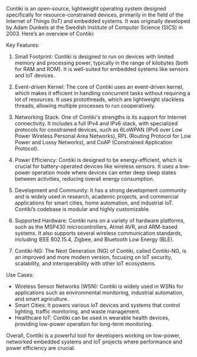 Contiki is an open-source, lightweight operating system designed specifically for resource-constrained devices, primarily in the field of the Internet of Things (IoT) and embedded systems. It was originally developed by Adam Dunkels at the Swedish Institute of Computer Science (SICS) in 2003. Here’s an overview of Contiki:

 Key Features:
1. Small Footprint: Contiki is designed to run on devices with limited memory and processing power, typically in the range of kilobytes (both for RAM and ROM). It is well-suited for embedded systems like sensors and IoT devices.

2. Event-driven Kernel: The core of Contiki uses an event-driven kernel, which makes it efficient in handling concurrent tasks without requiring a lot of resources. It uses protothreads, which are lightweight stackless threads, allowing multiple processes to run cooperatively.

3. Networking Stack: One of Contiki's strengths is its support for Internet connectivity. It includes a full IPv4 and IPv6 stack, with specialized protocols for constrained devices, such as 6LoWPAN (IPv6 over Low Power Wireless Personal Area Networks), RPL (Routing Protocol for Low Power and Lossy Networks), and CoAP (Constrained Application Protocol).

4. Power Efficiency: Contiki is designed to be energy-efficient, which is crucial for battery-operated devices like wireless sensors. It uses a low-power operation mode where devices can enter deep sleep states between activities, reducing overall energy consumption.

5. Development and Community: It has a strong development community and is widely used in research, academic projects, and commercial applications for smart cities, home automation, and industrial IoT. Contiki’s codebase is modular and highly customizable.

6. Supported Hardware: Contiki runs on a variety of hardware platforms, such as the MSP430 microcontrollers, Atmel AVR, and ARM-based systems. It also supports several wireless communication standards, including IEEE 802.15.4, Zigbee, and Bluetooth Low Energy (BLE).

7. Contiki-NG: The Next Generation (NG) of Contiki, called Contiki-NG, is an improved and more modern version, focusing on IoT security, scalability, and interoperability with other IoT ecosystems.

 Use Cases:
- Wireless Sensor Networks (WSN): Contiki is widely used in WSNs for applications such as environmental monitoring, industrial automation, and smart agriculture.
- Smart Cities: It powers various IoT devices and systems that control lighting, traffic monitoring, and waste management.
- Healthcare IoT: Contiki can be used in wearable health devices, providing low-power operation for long-term monitoring.

Overall, Contiki is a powerful tool for developers working on low-power, networked embedded systems and IoT projects where performance and power efficiency are crucial.
